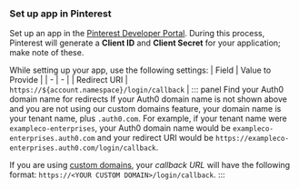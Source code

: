 ### Set up app in Pinterest
Set up an app in the [Pinterest Developer Portal](https://developers.pinterest.com/apps/). During this process, Pinterest will generate a **Client ID** and **Client Secret** for your application; make note of these.

While setting up your app, use the following settings:
| Field | Value to Provide |
| - | - |
| Redirect URI | `https://${account.namespace}/login/callback` |
::: panel Find your Auth0 domain name for redirects
If your Auth0 domain name is not shown above and you are not using our custom domains feature, your domain name is your tenant name, plus `.auth0.com`. For example, if your tenant name were `exampleco-enterprises`, your Auth0 domain name would be `exampleco-enterprises.auth0.com` and your redirect URI would be `https://exampleco-enterprises.auth0.com/login/callback`.

If you are using [custom domains](https://auth0.com/docs/custom-domains), your <dfn data-key="callback">callback URL</dfn> will have the following format: `https://<YOUR CUSTOM DOMAIN>/login/callback`.
:::